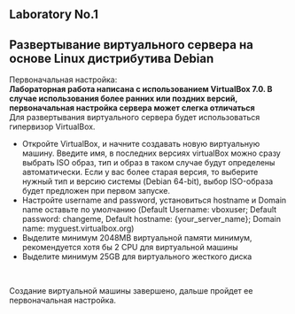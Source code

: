 ## Laboratory No.1 
## Развертывание виртуального сервера на основе Linux дистрибутива Debian

Первоначальная настройка: <br>
<b>Лабораторная работа написана с использованием VirtualBox 7.0. В случае использования более ранних или поздних версий, первоначальная настройка сервера может слегка отличаться</b><br>
Для развертывания виртуального сервера будет использоваться гипервизор VirtualBox. 
- Откройте VirtualBox, и начните создавать новую виртуальную машину. Введите имя, в последних версиях virtualBox можно сразу выбрать ISO образ, тип и образ в таком случае будут определены автоматически. Если у вас более старая версия, то выберите нужный тип и версию системы (Debian 64-bit), выбор ISO-образа будет предложен при первом запуске.
- Настройте username and password, установиться hostname и Domain name оставьте по умолчанию (Default Username: vboxuser; Default password: changeme, Default hostname: {your_server_name}; Domain name: myguest.virtualbox.org)
- Выделите минимум 2048MB виртуальной памяти минимум, рекомендуется хотя бы 2 CPU для виртуальной машины
- Выделите минимум 25GB для виртуального жесткого диска
<br>

Создание виртуальной машины завершено, дальше пройдет ее первоначальная настройка. 




